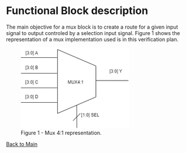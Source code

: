 # Functional Block description

The main objective for a mux block is to create a route for a given input signal to output controled by a selection input signal. Figure 1 shows the representation of a mux implementation used is in this verification plan.


<p align="center">
    <figure>
    <img src="img_folder/mux_block.png" class="center" alt="my alt text"/>
    <figcaption>Figure 1 - Mux 4:1 representation.</figcaption>
    </figure>
</p>


[Back to Main](main.md)